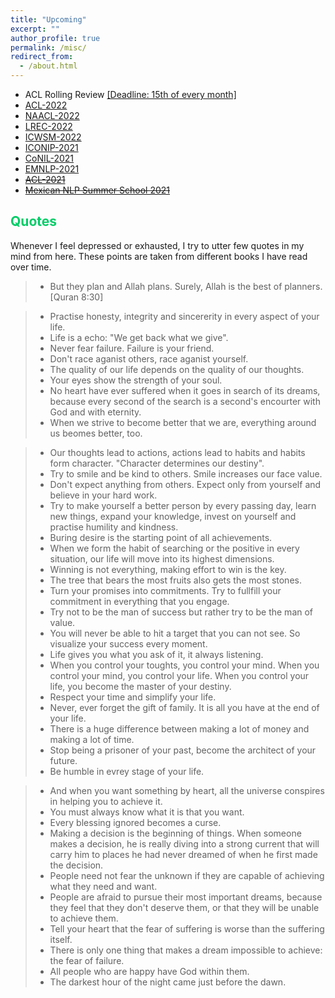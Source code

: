 ```yaml
---
title: "Upcoming"
excerpt: ""
author_profile: true
permalink: /misc/
redirect_from: 
  - /about.html
---
```


* ACL Rolling Review [[Deadline: 15th of every month]](https://aclrollingreview.org/)
* [ACL-2022](https://www.2022.aclweb.org/)
* [NAACL-2022](https://2022.naacl.org/)
* [LREC-2022](https://lrec2022.lrec-conf.org/en/about/important-dates/)
* [ICWSM-2022](https://www.icwsm.org/2021/index.html)
* [ICONIP-2021](https://iconip2021.apnns.org/important-dates/)
* [CoNIL-2021](https://www.conll.org/2021)
* [EMNLP-2021](https://2021.emnlp.org/call-for-papers)
* ~~[ACL-2021](https://2021.aclweb.org/)~~
* ~~[Mexican NLP Summer School 2021](https://ampln.github.io/escuelaverano2021/)~~

## <font color="#00cc66"> Quotes </font>   

Whenever I feel depressed or exhausted, I try to utter few quotes in my mind from here. These points are taken from different books I have read over time.

> * But they plan and Allah plans. Surely, Allah is the best of planners. [Quran 8:30]
 
> * Practise honesty, integrity and sincererity in every aspect of your life. 
> * Life is a echo: "We get back what we give".  
> * Never fear failure. Failure is your friend. 
> * Don't race aganist others, race aganist yourself. 
> * The quality of our life depends on the quality of our thoughts.  
> * Your eyes show the strength of your soul.
> * No heart have ever suffered when it goes in search of its dreams, because every second of the search is a second's encourter with God and with eternity.  
> * When we strive to become better that we are, everything around us beomes better, too.

> * Our thoughts lead to actions, actions lead to habits and habits form character. "Character determines our destiny".
> * Try to smile and be kind to others. Smile increases our face value.  
> * Don't expect anything from others. Expect only from yourself and believe in your hard work.   
> * Try to make yourself a better person by every passing day, learn new things, expand your knowledge, invest on yourself and practise humility and kindness.
> * Buring desire is the starting point of all achievements.  
> * When we form the habit of searching or the positive in every situation, our life will move into its highest dimensions.  
> * Winning is not everything, making effort to win is the key. 
> * The tree that bears the most fruits also gets the most stones. 
> * Turn your promises into commitments. Try to fullfill your commitment in everything that you engage.
> * Try not to be the man of success but rather try to be the man of value. 
> * You will never be able to hit a target that you can not see. So visualize your success every moment.
> * Life gives you what you ask of it, it always listening.
> * When you control your toughts, you control your mind. When you control your mind, you control your life. When you control your life, you become the master of your destiny. 
> * Respect your time and simplify your life. 
> * Never, ever forget the gift of family. It is all you have at the end of your life.
> * There is a huge difference between making a lot of money and making a lot of time. 
> * Stop being a prisoner of your past, become the architect of your future. 
> * Be humble in evrey stage of your life. 



> * And when you want something by heart, all the universe conspires in helping you to achieve it. 
> * You must always know what it is that you want. 
> * Every blessing ignored becomes a curse.
> * Making a decision is the beginning of things. When someone makes a decision, he is really diving into a strong current that will carry him to places he had never dreamed of when he first made the decision.  
> * People need not fear the unknown if they are capable of achieving what they need and want.  
> * People are afraid to pursue their most important dreams, because they feel that they don't deserve them, or that they will be unable to achieve them.
> * Tell your heart that the fear of suffering is worse than the suffering itself. 
> * There is only one thing that makes a dream impossible to achieve: the fear of failure.
> * All people who are happy have God within them. 
> * The darkest hour of the night came just before the dawn. 


